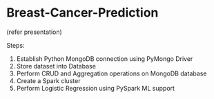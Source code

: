 # Breast-Cancer-Prediction
(refer presentation)

Steps:

1. Establish Python MongoDB connection using PyMongo Driver
2. Store dataset into Database
3. Perform CRUD and Aggregation operations on MongoDB database
4. Create a Spark cluster
5. Perform Logistic Regression using PySpark ML support
